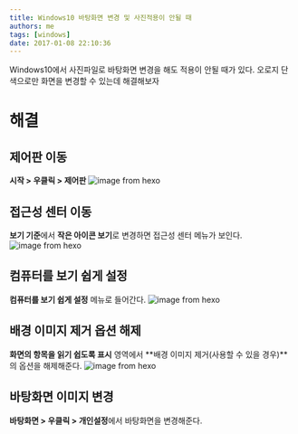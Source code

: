 ```yaml
---
title: Windows10 바탕화면 변경 및 사진적용이 안될 때
authors: me
tags: [windows]
date: 2017-01-08 22:10:36
---
```


Windows10에서 사진파일로 바탕화면 변경을 해도 적용이 안될 때가 있다.
오로지 단색으로만 화면을 변경할 수 있는데 해결해보자

# 해결

## 제어판 이동

**시작 > 우클릭 > 제어판**
![image from hexo](https://i.imgur.com/WeObewI.jpg)

## 접근성 센터 이동

**보기 기준**에서 **작은 아이콘 보기**로 변경하면 접근성 센터 메뉴가 보인다.
![image from hexo](https://i.imgur.com/mAFQ6LZ.jpg)

## 컴퓨터를 보기 쉽게 설정

**컴퓨터를 보기 쉽게 설정** 메뉴로 들어간다.
![image from hexo](https://i.imgur.com/2XeFtFn.jpg)

## 배경 이미지 제거 옵션 해제

**화면의 항목을 읽기 쉽도록 표시** 영역에서 **배경 이미지 제거(사용할 수 있을 경우)**의 옵션을 해제해준다.
![image from hexo](https://i.imgur.com/PIAdKqf.jpg)

## 바탕화면 이미지 변경

**바탕화면 > 우클릭 > 개인설정**에서 바탕화면을 변경해준다.

